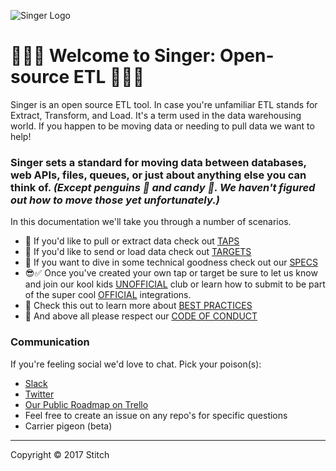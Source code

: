 ![Singer Logo](https://trello-attachments.s3.amazonaws.com/58c8696247956895aea87ef2/58d2d15c8baaf0c33f36c87f/a789e41241329c5b972a6e105e954543/Screen_Shot_2017-04-27_at_3.58.09_PM.png)

# 🎉👋🏽 Welcome to Singer: Open-source ETL 🎉👋🏽


Singer is an open source ETL tool. In case you're unfamiliar ETL stands for Extract, Transform, and Load. It's a term used in the data warehousing world. If you happen to be moving data or needing to pull data we want to help!

### Singer sets a standard for moving data between databases, web APIs, files, queues, or just about anything else you can think of. _(Except penguins 🐧 and candy 🍬. We haven't figured out how to move those yet unfortunately.)_

In this documentation we'll take you through a number of scenarios. 

- 🍺 If you'd like to pull or extract data check out [TAPS](02_EXTRACT_WITH_TAPS.md)
- 🎯 If you'd like to send or load data check out [TARGETS](03_LOAD_WITH_TARGETS.md)
- 📝 If you want to dive in some technical goodness check out our [SPECS](07_SPEC.md)
- 😎✅ Once you've created your own tap or target be sure to let us know and join our kool kids [UNOFFICIAL](04_COOL_UNOFFICIAL_CLUB.md) club or learn how to submit to be part of the super cool [OFFICIAL](05_MAKE_IT_OFFICIAL.md) integrations.
- 💯 Check this out to learn more about [BEST PRACTICES](06_BEST_PRACTICES.md)
- 🤝 And above all please respect our [CODE OF CONDUCT](09_CODE_OF_CONDUCT.md)


### Communication
If you're feeling social we'd love to chat. Pick your poison(s):
- [Slack](https://singer-slackin.herokuapp.com/)
- [Twitter](https://twitter.com/singer_io)
- [Our Public Roadmap on Trello](https://trello.com/b/BMNRnIoU/singer-roadmap)
- Feel free to create an issue on any repo's for specific questions
- Carrier pigeon (beta)


---

Copyright &copy; 2017 Stitch
